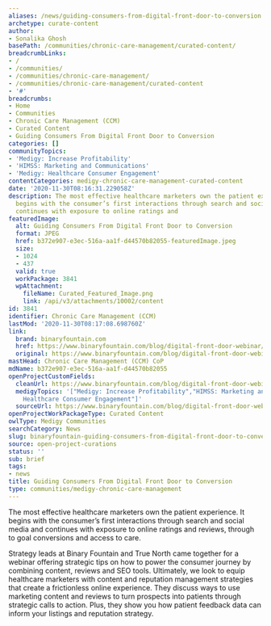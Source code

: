 ```yaml
---
aliases: /news/guiding-consumers-from-digital-front-door-to-conversion
archetype: curate-content
author:
- Sonalika Ghosh
basePath: /communities/chronic-care-management/curated-content/
breadcrumbLinks:
- /
- /communities/
- /communities/chronic-care-management/
- /communities/chronic-care-management/curated-content
- '#'
breadcrumbs:
- Home
- Communities
- Chronic Care Management (CCM)
- Curated Content
- Guiding Consumers From Digital Front Door to Conversion
categories: []
communityTopics:
- 'Medigy: Increase Profitability'
- 'HIMSS: Marketing and Communications'
- 'Medigy: Healthcare Consumer Engagement'
contentCategories: medigy-chronic-care-management-curated-content
date: '2020-11-30T08:16:31.229058Z'
description: The most effective healthcare marketers own the patient experience. It
  begins with the consumer’s first interactions through search and social media and
  continues with exposure to online ratings and
featuredImage:
  alt: Guiding Consumers From Digital Front Door to Conversion
  format: JPEG
  href: b372e907-e3ec-516a-aa1f-d44570b82055-featuredImage.jpeg
  size:
  - 1024
  - 437
  valid: true
  workPackage: 3841
  wpAttachment:
    fileName: Curated_Featured_Image.png
    link: /api/v3/attachments/10002/content
id: 3841
identifier: Chronic Care Management (CCM)
lastMod: '2020-11-30T08:17:08.698760Z'
link:
  brand: binaryfountain.com
  href: https://www.binaryfountain.com/blog/digital-front-door-webinar/
  original: https://www.binaryfountain.com/blog/digital-front-door-webinar/
mastHead: Chronic Care Management (CCM) CoP
mdName: b372e907-e3ec-516a-aa1f-d44570b82055
openProjectCustomFields:
  cleanUrl: https://www.binaryfountain.com/blog/digital-front-door-webinar/
  medigyTopics: '["Medigy: Increase Profitability","HIMSS: Marketing and Communications","Medigy:
    Healthcare Consumer Engagement"]'
  sourceUrl: https://www.binaryfountain.com/blog/digital-front-door-webinar/
openProjectWorkPackageType: Curated Content
owlType: Medigy Communities
searchCategory: News
slug: binaryfountain-guiding-consumers-from-digital-front-door-to-conversion
source: open-project-curations
status: ''
sub: brief
tags:
- news
title: Guiding Consumers From Digital Front Door to Conversion
type: communities/medigy-chronic-care-management
---
```


<p>The most effective healthcare marketers own the patient experience. It begins with the consumer’s first interactions through search and social media and continues with exposure to online ratings and reviews, through to goal conversions and access to care.</p><p>Strategy leads at Binary Fountain and True North&nbsp;came&nbsp;together for a webinar offering&nbsp;strategic tips on how to power the consumer journey by combining content, reviews and SEO tools. Ultimately, we look to equip healthcare marketers with content and reputation management strategies that create a frictionless online experience. They discuss ways to use marketing content and reviews to turn prospects into patients through strategic calls to action. Plus, they show you how patient feedback data can inform your listings and reputation strategy.</p>